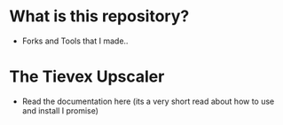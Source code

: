 # What is this repository?
-  Forks and Tools that I made..

# The Tievex Upscaler
- Read the documentation here (its a very short read about how to use and install I promise)


